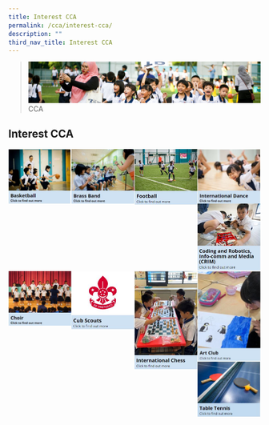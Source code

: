 ```yaml
---
title: Interest CCA
permalink: /cca/interest-cca/
description: ""
third_nav_title: Interest CCA
---
```

>![](/images/CCA/CCA_02.jpg)
>CCA

## Interest CCA

<p><a href="https://staging.d1vupma46t7042.amplifyapp.com/cca/interest-cca/basketball/">
<img align="left" style="width:25%" src="/images/CCA/Basketball.jpg">
</a></p>

<p><a href="https://staging.d1vupma46t7042.amplifyapp.com/cca/interest-cca/brass-band/">
<img align="left" style="width:25%" src="/images/CCA/Brass%20Band.jpg">
</a></p>

<p><a href="https://staging.d1vupma46t7042.amplifyapp.com/cca/interest-cca/football/">
<img align="left" style="width:25%" src="/images/CCA/Football.jpg">
</a></p>
																																													
<p><a href="https://staging.d1vupma46t7042.amplifyapp.com/cca/interest-cca/international-dance/">
<img align="left" style="width:25%" src="/images/CCA/International%20Dance.jpg">
</a></p>

<br><br><br><br>

<p><a href="https://staging.d1vupma46t7042.amplifyapp.com/cca/interest-cca/coding-and-robotics-info-comm-and-media-crim/">
<img align="left" style="width:25%" src="/images/CCA/Coding%20and%20Robotics,%20Infocomm%20and%20Media%20(CRIM).jpg">
</a></p>

<p><a href="https://staging.d1vupma46t7042.amplifyapp.com/cca/interest-cca/choir/">
<img align="left" style="width:25%" src="/images/CCA/Choir.jpg">
</a></p>

<p><a href="https://staging.d1vupma46t7042.amplifyapp.com/cca/interest-cca/cub-scouts/">
<img align="left" style="width:25%" src="/images/CCA/Cub%20Scouts.jpg">
</a></p>
																																													
<p><a href="https://staging.d1vupma46t7042.amplifyapp.com/cca/interest-cca/international-chess/">
<img align="left" style="width:25%" src="/images/CCA/International%20Chess.jpg">
</a></p>

<br><br><br><br>

<center>
<p><a href="https://staging.d1vupma46t7042.amplifyapp.com/cca/interest-cca/art-club/">
<img align="left" style="width:25%" src="/images/CCA/Art%20Club.jpg">
</a></p>

<p><a href="https://staging.d1vupma46t7042.amplifyapp.com/cca/interest-cca/table-tennis/">
<img align="left" style="width:25%" src="/images/CCA/Table%20Tennis.jpg">
</a></p>

</center>
